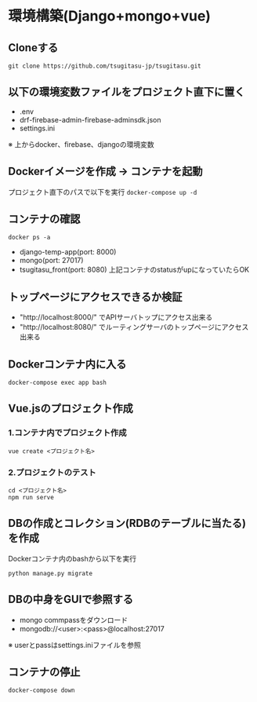 # 環境構築(Django+mongo+vue)

## Cloneする
```git clone https://github.com/tsugitasu-jp/tsugitasu.git```

## 以下の環境変数ファイルをプロジェクト直下に置く
* .env
* drf-firebase-admin-firebase-adminsdk.json
* settings.ini

※ 上からdocker、firebase、djangoの環境変数

## Dockerイメージを作成 -> コンテナを起動
プロジェクト直下のパスで以下を実行
```docker-compose up -d```

## コンテナの確認
```docker ps -a```
* django-temp-app(port: 8000)
* mongo(port: 27017)
* tsugitasu_front(port: 8080)
上記コンテナのstatusがupになっていたらOK

## トップページにアクセスできるか検証
* "http://localhost:8000/" でAPIサーバトップにアクセス出来る
* "http://localhost:8080/" でルーティングサーバのトップページにアクセス出来る

## Dockerコンテナ内に入る
```
docker-compose exec app bash
```

## Vue.jsのプロジェクト作成
### 1.コンテナ内でプロジェクト作成
```
vue create <プロジェクト名>
```
### 2.プロジェクトのテスト
```
cd <プロジェクト名>
npm run serve
```

## DBの作成とコレクション(RDBのテーブルに当たる)を作成
Dockerコンテナ内のbashから以下を実行  
```
python manage.py migrate
```

## DBの中身をGUIで参照する
- mongo commpassをダウンロード  
- mongodb://\<user\>:\<pass\>@localhost:27017  

※ userとpassはsettings.iniファイルを参照  

## コンテナの停止
```
docker-compose down
```